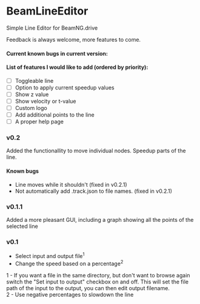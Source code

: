 # BeamLineEditor
Simple Line Editor for BeamNG.drive

Feedback is always welcome, more features to come.

#### Current known bugs in current version:


#### List of features I would like to add (ordered by priority):
- [ ] Toggleable line
- [ ] Option to apply current speedup values
- [ ] Show z value
- [ ] Show velocity or t-value
- [ ] Custom logo
- [ ] Add additional points to the line
- [ ] A proper help page

### v0.2
Added the functionallity to move individual nodes. 
Speedup parts of the line.

#### Known bugs
- Line moves while it shouldn't (fixed in v0.2.1)
- Not automatically add .track.json to file names. (fixed in v0.2.1)

### v0.1.1
Added a more pleasant GUI, including a graph showing all the points of the selected line

### v0.1
* Select input and output file<sup>1</sup>
* Change the speed based on a percentage<sup>2</sup>

1 - If you want a file in the same directory, but don't want to browse again switch the "Set input to output" checkbox on and off. This will set the file path of the input to the output, you can then edit output filename.  
2 - Use negative percentages to slowdown the line
